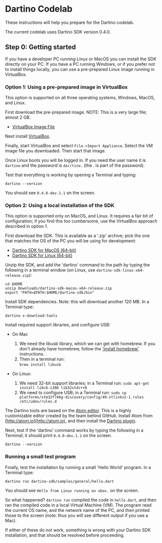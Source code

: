 # Dartino Codelab

These instructions will help you prepare for the Dartino codelab.

The current codelab uses Dartino SDK version 0.4.0.

## Step 0: Getting started

If you have a developer PC running Linux or MacOS you can install the SDK
directly on your PC. If you have a PC running Windows, or if you prefer not to
install things locally, you can use a pre-prepared Linux image running in
VirtualBox.

### Option 1: Using a pre-prepared image in VirtualBox

This option is supported on all three operating systems, Windows, MacOS, and
Linux.

First download the pre-prepared image. NOTE: This is a very large file; almost 2
GB.

* <a href="https://storage.googleapis.com/dartino-archive/channels/dev/raw/0.4.0-dev.1.1/sdk/DartinoCodelab.ova"
onclick="ga('send', 'event', 'Downloads', 'VirtualBox VM');">VirtualBox Image File</a>

Next install [VirtualBox](https://www.virtualbox.org/).

Finally, start VirtualBox and select `File->Import Appliance`. Select the VM
image file you downloaded. Then start that image.

Once Linux boots you will be logged in. If you need the user name it is
`dartino` and the password is `dar/tino.` (the . is part of the password).

Test that everything is working by opening a Terminal and typing:

```
dartino --version
```

You should see `0.4.0-dev.1.1` on the screen.

### Option 2: Using a local installation of the SDK

This option is supported only on MacOS, and Linux. It requires a fair bit of
configuration; if you find this too cumbersome, use the VirtualBox approach
described in option 1.

First download the SDK. This is available as a '.zip' archive; pick the one that
matches the OS of the PC you will be using for development:

* <a href="https://storage.googleapis.com/dartino-archive/channels/dev/raw/0.4.0-dev.1.1/sdk/dartino-sdk-macos-x64-release.zip"
onclick="ga('send', 'event', 'Downloads', 'MacOS SDK');">Dartino SDK for MacOS (64-bit)</a>
* <a href="https://storage.googleapis.com/dartino-archive/channels/dev/raw/0.4.0-dev.1.1/sdk/dartino-sdk-linux-x64-release.zip"
onclick="ga('send', 'event', 'Downloads', 'Linux SDK');">Dartino SDK for Linux (64-bit)</a>

Unzip the SDK, and add the 'dartino' command to the path by typing the following
in a terminal window (on Linux, use `dartino-sdk-linux-x64-release.zip`):

```
cd $HOME
unzip Downloads/dartino-sdk-macos-x64-release.zip
export "PATH=$PATH:$HOME/dartino-sdk/bin"
```

Install SDK dependencies. Note: this will download another 120 MB. In a Terminal
type:

```
dartino x-download-tools
```

Install required support libraries, and configure USB:

* On Mac
  1. We need the libusb library, which we can get with homebrew. If you
 don't already have homebrew, follow the ['install homebrew'](http://brew.sh/)
 instructions.
  1. Then in a terminal run:
  <br>`brew install libusb`

* On Linux:
  1. We need 32-bit support libraries; in a Terminal run: `sudo apt-get install libc6-i386 lib32stdc++6`
  1. We need to configure USB; in a Terminal run: `sudo cp platforms/stm32f746g-discovery/config/49-stlinkv2-1.rules /etc/udev/rules.d`

The Dartino tools are based on the [Atom editor](http://atom.io). This is a
highly customizable editor created by the team behind GitHub. Install Atom from
[http://atom.io](http://atom.io), and then install the [Dartino
plugin](https://atom.io/packages/dartino).

Next, test if the 'dartino' command works by typing the following in a
Terminal; it should print `0.4.0-dev.1.1` on the screen.

```
dartino --version
```


### Running a small test program

Finally, test the installation by running a small 'Hello World' program. In a
Terminal type:

```
dartino run dartino-sdk/samples/general/hello.dart
```

You should see `Hello from Linux running on ubox.` on the screen.

So what happened? `dartino run` compiled the code in `hello.dart`, and then ran
the compiled code in a local Virtual Machine (VM). The program read the
current OS name, and the network name of the PC, and then printed those to the
screen (note: thus you will see different output if you use a Mac).

If either of these do not work, something is wrong with your Dartino SDK
installation, and that should be resolved before proceeding.
